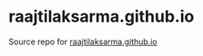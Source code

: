 # raajtilaksarma.github.io

Source repo for [raajtilaksarma.github.io](https://raajtilaksarma.github.io/)
